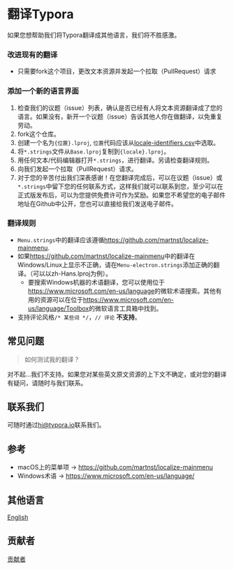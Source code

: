 # 翻译Typora

如果您想帮助我们将Typora翻译成其他语言，我们将不胜感激。

### 改进现有的翻译

- 只需要fork这个项目，更改文本资源并发起一个拉取（PullRequest）请求

### 添加一个新的语言界面

1. 检查我们的议题（issue）列表，确认是否已经有人将文本资源翻译成了您的语言。如果没有，新开一个议题（issue）告诉其他人你在做翻译，以免重复劳动。
2. fork这个仓库。
3. 创建一个名为`{位置}.lproj`, `位置`代码应该从[locale-identifiers.csv](locale-identifiers.csv)中选取。
4. 将`*.strings`文件从`Base.lproj`复制到`{locale}.lproj`。
5. 用任何文本/代码编辑器打开`*.strings`，进行翻译。另请检查翻译规则。
6. 向我们发起一个拉取（PullRequest）请求。
7. 对于您的辛苦付出我们深表感谢！在您翻译完成后，可以在议题（issue）或`*.strings`中留下您的任何联系方式，这样我们就可以联系到您，至少可以在正式版发布后，可以为您提供免费许可作为奖励。如果您不希望您的电子邮件地址在Github中公开，您也可以直接给我们发送电子邮件。

### 翻译规则

- `Menu.strings`中的翻译应该遵循<https://github.com/martnst/localize-mainmenu>.
- 如果<https://github.com/martnst/localize-mainmenu>中的翻译在Windows/Linux上显示不正确，请在`Menu-electron.strings`添加正确的翻译。（可以以zh-Hans.lproj为例）。
  - 要搜索Windows机器的术语翻译，您可以使用位于<https://www.microsoft.com/en-us/language>的微软术语搜索。其他有用的资源可以在位于<https://www.microsoft.com/en-us/language/Toolbox>的微软语言工具箱中找到。
- 支持评论风格`/* 某些词 */`，`// 评论` **不支持**。

## 常见问题

> 如何测试我的翻译？

对不起...我们不支持。如果您对某些英文原文资源的上下文不确定，或对您的翻译有疑问，请随时与我们联系。

## 联系我们

可随时通过<hi@typora.io>联系我们。

## 参考

- macOS上的菜单项 → https://github.com/martnst/localize-mainmenu
- Windows术语 → https://www.microsoft.com/en-us/language/

## 其他语言
[English](Readme.md)

## 贡献者

[贡献者](Readme.md#Credits)